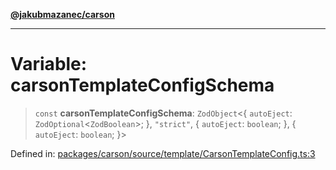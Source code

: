 [**@jakubmazanec/carson**](../README.md)

---

# Variable: carsonTemplateConfigSchema

> `const` **carsonTemplateConfigSchema**: `ZodObject`\<\{ `autoEject`:
> `ZodOptional`\<`ZodBoolean`\>; \}, `"strict"`, \{ `autoEject`: `boolean`; \}, \{ `autoEject`:
> `boolean`; \}\>

Defined in:
[packages/carson/source/template/CarsonTemplateConfig.ts:3](https://github.com/jakubmazanec/tools/blob/adfe44f908094c1d1cdf19837842b33066bbd9d7/packages/carson/source/template/CarsonTemplateConfig.ts#L3)
